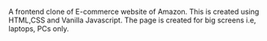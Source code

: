 A frontend clone of E-commerce website of Amazon. This is created using HTML,CSS and Vanilla Javascript. The page is created for big screens i.e, laptops, PCs only.
